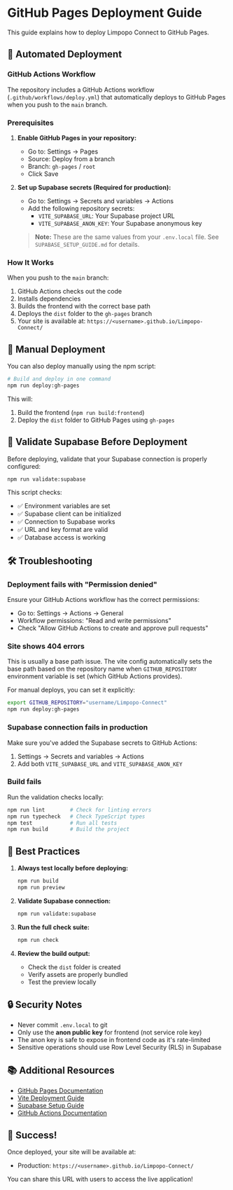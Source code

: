 # GitHub Pages Deployment Guide

This guide explains how to deploy Limpopo Connect to GitHub Pages.

## 🚀 Automated Deployment

### GitHub Actions Workflow

The repository includes a GitHub Actions workflow (`.github/workflows/deploy.yml`) that automatically deploys to GitHub Pages when you push to the `main` branch.

### Prerequisites

1. **Enable GitHub Pages in your repository:**
   - Go to: Settings → Pages
   - Source: Deploy from a branch
   - Branch: `gh-pages` / `root`
   - Click Save

2. **Set up Supabase secrets (Required for production):**
   - Go to: Settings → Secrets and variables → Actions
   - Add the following repository secrets:
     - `VITE_SUPABASE_URL`: Your Supabase project URL
     - `VITE_SUPABASE_ANON_KEY`: Your Supabase anonymous key
   
   > **Note:** These are the same values from your `.env.local` file. See `SUPABASE_SETUP_GUIDE.md` for details.

### How It Works

When you push to the `main` branch:
1. GitHub Actions checks out the code
2. Installs dependencies
3. Builds the frontend with the correct base path
4. Deploys the `dist` folder to the `gh-pages` branch
5. Your site is available at: `https://<username>.github.io/Limpopo-Connect/`

## 🔧 Manual Deployment

You can also deploy manually using the npm script:

```bash
# Build and deploy in one command
npm run deploy:gh-pages
```

This will:
1. Build the frontend (`npm run build:frontend`)
2. Deploy the `dist` folder to GitHub Pages using `gh-pages`

## 🧪 Validate Supabase Before Deployment

Before deploying, validate that your Supabase connection is properly configured:

```bash
npm run validate:supabase
```

This script checks:
- ✅ Environment variables are set
- ✅ Supabase client can be initialized
- ✅ Connection to Supabase works
- ✅ URL and key format are valid
- ✅ Database access is working

## 🛠️ Troubleshooting

### Deployment fails with "Permission denied"

Ensure your GitHub Actions workflow has the correct permissions:
- Go to: Settings → Actions → General
- Workflow permissions: "Read and write permissions"
- Check "Allow GitHub Actions to create and approve pull requests"

### Site shows 404 errors

This is usually a base path issue. The vite config automatically sets the base path based on the repository name when `GITHUB_REPOSITORY` environment variable is set (which GitHub Actions provides).

For manual deploys, you can set it explicitly:
```bash
export GITHUB_REPOSITORY="username/Limpopo-Connect"
npm run deploy:gh-pages
```

### Supabase connection fails in production

Make sure you've added the Supabase secrets to GitHub Actions:
1. Settings → Secrets and variables → Actions
2. Add both `VITE_SUPABASE_URL` and `VITE_SUPABASE_ANON_KEY`

### Build fails

Run the validation checks locally:
```bash
npm run lint        # Check for linting errors
npm run typecheck   # Check TypeScript types
npm test            # Run all tests
npm run build       # Build the project
```

## 📝 Best Practices

1. **Always test locally before deploying:**
   ```bash
   npm run build
   npm run preview
   ```

2. **Validate Supabase connection:**
   ```bash
   npm run validate:supabase
   ```

3. **Run the full check suite:**
   ```bash
   npm run check
   ```

4. **Review the build output:**
   - Check the `dist` folder is created
   - Verify assets are properly bundled
   - Test the preview locally

## 🔒 Security Notes

- Never commit `.env.local` to git
- Only use the **anon public key** for frontend (not service role key)
- The anon key is safe to expose in frontend code as it's rate-limited
- Sensitive operations should use Row Level Security (RLS) in Supabase

## 📚 Additional Resources

- [GitHub Pages Documentation](https://docs.github.com/en/pages)
- [Vite Deployment Guide](https://vitejs.dev/guide/static-deploy.html)
- [Supabase Setup Guide](./SUPABASE_SETUP_GUIDE.md)
- [GitHub Actions Documentation](https://docs.github.com/en/actions)

## 🎉 Success!

Once deployed, your site will be available at:
- Production: `https://<username>.github.io/Limpopo-Connect/`

You can share this URL with users to access the live application!
